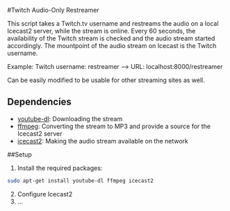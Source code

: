#Twitch Audio-Only Restreamer

This script takes a Twitch.tv username and restreams the audio on a local Icecast2 server, while the stream is online.
Every 60 seconds, the availability of the Twitch stream is checked and the audio stream started accordingly.
The mountpoint of the audio stream on Icecast is the Twitch username.

Example:
Twitch username: restreamer --> URL: localhost:8000/restreamer

Can be easily modified to be usable for other streaming sites as well.

## Dependencies

- [youtube-dl](https://rg3.github.io/youtube-dl/): Downloading the stream
- [ffmpeg](https://ffmpeg.org/): Converting the stream to MP3 and provide a source for the Icecast2 server
- [icecast2](http://icecast.org/): Making the audio stream available on the network

##Setup

1. Install the required packages:

```bash
sudo apt-get install youtube-dl ffmpeg icecast2
````

2. Configure Icecast2
3. ...
